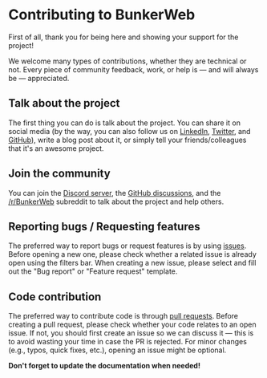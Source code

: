 # Contributing to BunkerWeb

First of all, thank you for being here and showing your support for the project!

We welcome many types of contributions, whether they are technical or not. Every piece of community feedback, work, or help is — and will always be — appreciated.

## Talk about the project

The first thing you can do is talk about the project. You can share it on social media (by the way, you can also follow us on [LinkedIn](https://www.linkedin.com/company/bunkerity/), [Twitter](https://twitter.com/bunkerity), and [GitHub](https://github.com/bunkerity)), write a blog post about it, or simply tell your friends/colleagues that it's an awesome project.

## Join the community

You can join the [Discord server](https://discord.com/invite/fTf46FmtyD), the [GitHub discussions](https://github.com/bunkerity/bunkerweb/discussions), and the [/r/BunkerWeb](https://www.reddit.com/r/BunkerWeb) subreddit to talk about the project and help others.

## Reporting bugs / Requesting features

The preferred way to report bugs or request features is by using [issues](https://github.com/bunkerity/bunkerweb/issues). Before opening a new one, please check whether a related issue is already open using the filters bar. When creating a new issue, please select and fill out the "Bug report" or "Feature request" template.

## Code contribution

The preferred way to contribute code is through [pull requests](https://github.com/bunkerity/bunkerweb/pulls). Before creating a pull request, please check whether your code relates to an open issue. If not, you should first create an issue so we can discuss it — this is to avoid wasting your time in case the PR is rejected. For minor changes (e.g., typos, quick fixes, etc.), opening an issue might be optional.

**Don't forget to update the documentation when needed!**